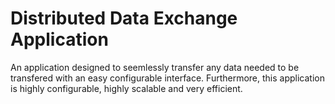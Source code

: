 # Distributed Data Exchange Application

An application designed to seemlessly transfer any data needed to be transfered with an easy configurable interface. Furthermore, this application is highly configurable, highly scalable and very efficient.
